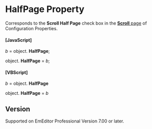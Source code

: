 # HalfPage Property

Corresponds to the **Scroll Half Page** check box in the
[**Scroll** page](../../dlg/properties/scroll/index) of Configuration Properties.

#### \[JavaScript\]

_b_ =
object. **HalfPage**;

object. **HalfPage** = _b_;

#### \[VBScript\]

_b_ =
object. **HalfPage**

object. **HalfPage** = _b_

## Version

Supported on EmEditor Professional Version 7.00 or later.
